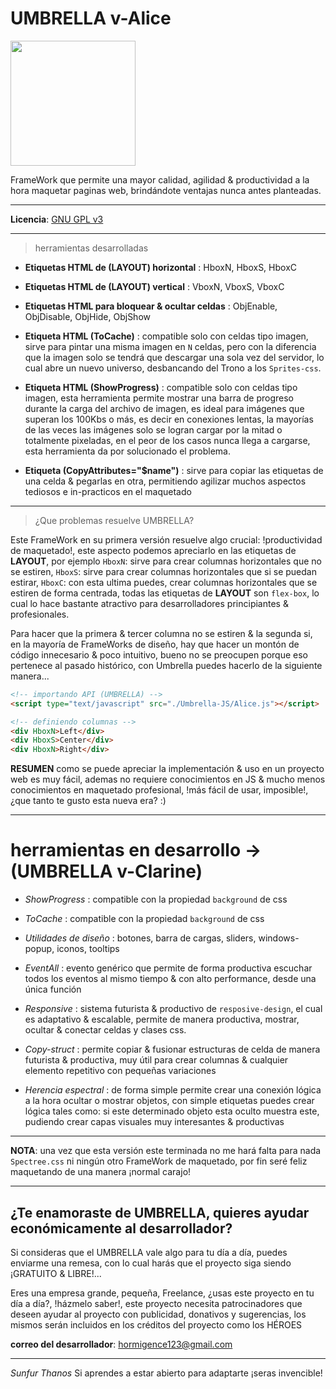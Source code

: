 
UMBRELLA v-Alice
================

<img src="https://images-na.ssl-images-amazon.com/images/I/51MCvrKfPKL._AC_SY445_.jpg" width="200">

FrameWork que permite una mayor calidad, agilidad & productividad a la hora maquetar paginas web, brindándote ventajas nunca antes planteadas.

---

**Licencia**: [GNU GPL v3](http://www.gnu.org/licenses)

---

> herramientas desarrolladas

- **Etiquetas HTML de (LAYOUT) horizontal** : HboxN, HboxS, HboxC

- **Etiquetas HTML de (LAYOUT) vertical** : VboxN, VboxS, VboxC

- **Etiquetas HTML para bloquear & ocultar celdas** : ObjEnable, ObjDisable, ObjHide, ObjShow

- **Etiqueta HTML (ToCache)** : compatible solo con celdas tipo imagen, sirve para pintar una misma imagen en `N` celdas, pero con la diferencia que la imagen solo se tendrá que descargar una sola vez del servidor, lo cual abre un nuevo universo, desbancando del Trono a los `Sprites-css`.

- **Etiqueta HTML (ShowProgress)** : compatible solo con celdas tipo imagen, esta herramienta permite mostrar una barra de progreso durante la carga del archivo de imagen, es ideal para imágenes que superan los 100Kbs o más, es decir en conexiones lentas, la mayorías de las veces las imágenes solo se logran cargar por la mitad o totalmente pixeladas, en el peor de los casos nunca llega a cargarse, esta herramienta da por solucionado el problema.

- **Etiqueta (CopyAttributes="$name")** : sirve para copiar las etiquetas de una celda & pegarlas en otra, permitiendo agilizar muchos aspectos tediosos e in-practicos en el maquetado

---

> ¿Que problemas resuelve UMBRELLA?

Este FrameWork en su primera versión resuelve algo crucial: !productividad de maquetado!, este aspecto podemos apreciarlo en las etiquetas de **LAYOUT**, por ejemplo `HboxN`: sirve para crear columnas horizontales que no se estiren, `HboxS`: sirve para crear columnas horizontales que si se puedan estirar, `HboxC`: con esta ultima puedes, crear columnas horizontales que se estiren de forma centrada, todas las etiquetas de **LAYOUT** son `flex-box`, lo cual lo hace bastante atractivo para desarrolladores principiantes & profesionales.

Para hacer que la primera & tercer columna no se estiren & la segunda si, en la mayoría de FrameWorks de diseño, hay que hacer un montón de código innecesario & poco intuitivo, bueno no se preocupen porque eso pertenece al pasado histórico, con Umbrella puedes hacerlo de la siguiente manera...


```html
<!-- importando API (UMBRELLA) -->
<script type="text/javascript" src="./Umbrella-JS/Alice.js"></script>

<!-- definiendo columnas -->
<div HboxN>Left</div>
<div HboxS>Center</div>
<div HboxN>Right</div>
```


**RESUMEN** como se puede apreciar la implementación & uso en un proyecto web es muy fácil, ademas no requiere conocimientos en JS & mucho menos conocimientos en maquetado profesional, !más fácil de usar, imposible!, ¿que tanto te gusto esta nueva era? :)

---

# herramientas en desarrollo -> (UMBRELLA v-Clarine)

- *ShowProgress* : compatible con la propiedad `background` de css

- *ToCache* : compatible con la propiedad `background` de css

- *Utilidades de diseño* : botones, barra de cargas, sliders, windows-popup, iconos, tooltips

- *EventAll* : evento genérico que permite de forma productiva escuchar todos los eventos al mismo tiempo & con alto performance, desde una única función

- *Responsive* : sistema futurista & productivo de `resposive-design`, el cual es adaptativo & escalable, permite de manera productiva, mostrar, ocultar & conectar celdas y clases css.

- *Copy-struct* : permite copiar & fusionar estructuras de celda de manera futurista & productiva, muy útil para crear columnas & cualquier elemento repetitivo con pequeñas variaciones

- *Herencia espectral* : de forma simple permite crear una conexión lógica a la hora ocultar o mostrar objetos, con simple etiquetas puedes crear lógica tales como: si este determinado objeto esta oculto muestra este, pudiendo crear capas visuales muy interesantes & productivas

---

**NOTA**: una vez que esta versión este terminada no me hará falta para nada `Spectree.css` ni ningún otro FrameWork de maquetado, por fin seré feliz maquetando de una manera ¡normal carajo!

---

## ¿Te enamoraste de UMBRELLA, quieres ayudar económicamente al desarrollador?

Si consideras que el UMBRELLA vale algo para tu día a día, puedes enviarme una remesa,
con lo cual harás que el proyecto siga siendo ¡GRATUITO & LIBRE!...

Eres una empresa grande, pequeña, Freelance, ¿usas este proyecto en tu día a día?, !házmelo saber!, este proyecto necesita patrocinadores que deseen ayudar al proyecto con publicidad, donativos y sugerencias, los mismos serán incluidos en los créditos del proyecto como los HÉROES

**correo del desarrollador**: hormigence123@gmail.com

---

*Sunfur Thanos* Si aprendes a estar abierto para adaptarte ¡seras invencible!
